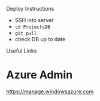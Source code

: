 
Deploy Instructions
- SSH into server
- ```cd ProjectsDB```
- ```git pull```
- check DB up to date

Useful Links

Azure Admin
===
https://manage.windowsazure.com